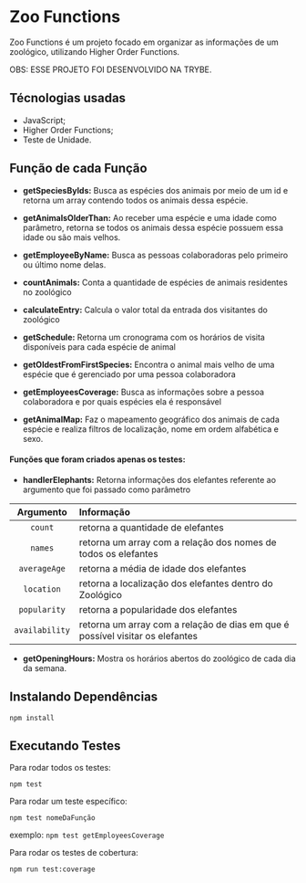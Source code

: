 # Zoo Functions

Zoo Functions é um projeto focado em organizar as informações de um zoológico, utilizando Higher Order Functions.

OBS: ESSE PROJETO FOI DESENVOLVIDO NA TRYBE.

## Técnologias usadas
* JavaScript;
* Higher Order Functions;
* Teste de Unidade.

## Função de cada Função
* <strong>getSpeciesByIds:</strong> Busca as espécies dos animais por meio de um id e retorna um array contendo todos os animais dessa espécie.

* <strong>getAnimalsOlderThan:</strong> Ao receber uma espécie e uma idade como parâmetro, retorna se todos os animais dessa espécie possuem essa idade ou são mais velhos.

* <strong>getEmployeeByName:</strong> Busca as pessoas colaboradoras pelo primeiro ou último nome delas.

* <strong>countAnimals:</strong> Conta a quantidade de espécies de animais residentes no zoológico

* <strong>calculateEntry:</strong> Calcula o valor total da entrada dos visitantes do zoológico

* <strong>getSchedule:</strong> Retorna um cronograma com os horários de visita disponíveis para cada espécie de animal

* <strong>getOldestFromFirstSpecies:</strong> Encontra o animal mais velho de uma espécie que é gerenciado por uma pessoa colaboradora

* <strong>getEmployeesCoverage:</strong> Busca as informações sobre a pessoa colaboradora e por quais espécies ela é responsável

* <strong>getAnimalMap:</strong> Faz o mapeamento geográfico dos animais de cada espécie e realiza filtros de localização, nome em ordem alfabética e sexo.

#### Funções que foram criados apenas os testes:
* <strong>handlerElephants:</strong> Retorna informações dos elefantes referente ao argumento que foi passado como parâmetro

|   Argumento    | Informação                                                                    |
|     :---:      | :---                                                                          |
|    `count`     | retorna a quantidade de elefantes                                             |
|    `names`     | retorna um array com a relação dos nomes de todos os elefantes                |
|  `averageAge`  | retorna a média de idade dos elefantes                                        |
|   `location`   | retorna a localização dos elefantes dentro do Zoológico                       |
|  `popularity`  | retorna a popularidade dos elefantes                                          |
| `availability` | retorna um array com a relação de dias em que é possível visitar os elefantes |

* <strong>getOpeningHours:</strong> Mostra os horários abertos do zoológico de cada dia da semana.

## Instalando Dependências
  `npm install`

## Executando Testes
Para rodar todos os testes:

  `npm test`

Para rodar um teste específico:

  `npm test nomeDaFunção`

exemplo:
`npm test getEmployeesCoverage`

Para rodar os testes de cobertura:

  `npm run test:coverage`

